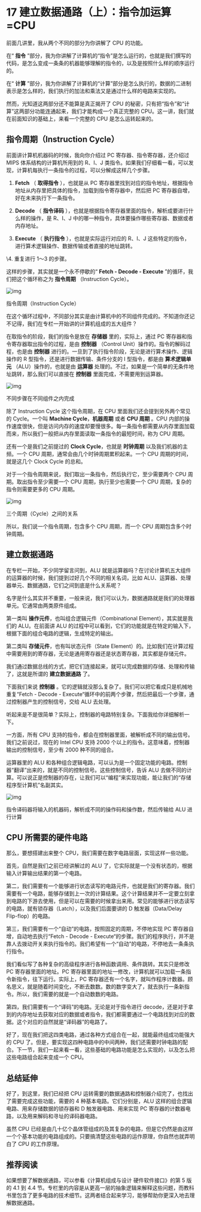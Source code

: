 # 17 建立数据通路（上）：指令加运算=CPU

前面几讲里，我从两个不同的部分为你讲解了 CPU 的功能。

在“ **指令** ”部分，我为你讲解了计算机的“指令”是怎么运行的，也就是我们撰写的代码，是怎么变成一条条的机器能够理解的指令的，以及是按照什么样的顺序运行的。

在“ **计算** ”部分，我为你讲解了计算机的“计算”部分是怎么执行的，数据的二进制表示是怎么样的，我们执行的加法和乘法又是通过什么样的电路来实现的。

然而，光知道这两部分还不能算是真正揭开了 CPU 的秘密，只有把“指令”和“计算”这两部分功能连通起来，我们才能构成一个真正完整的 CPU。这一讲，我们就在前面知识的基础上，来看一个完整的 CPU 是怎么运转起来的。

## 指令周期（Instruction Cycle）

前面讲计算机机器码的时候，我向你介绍过 PC 寄存器、指令寄存器，还介绍过 MIPS 体系结构的计算机所用到的 R、I、J 类指令。如果我们仔细看一看，可以发现，计算机每执行一条指令的过程，可以分解成这样几个步骤。

1. **Fetch** （ **取得指令** ），也就是从 PC 寄存器里找到对应的指令地址，根据指令地址从内存里把具体的指令，加载到指令寄存器中，然后把 PC 寄存器自增，好在未来执行下一条指令。

2. **Decode** （ **指令译码** ），也就是根据指令寄存器里面的指令，解析成要进行什么样的操作，是 R、I、J 中的哪一种指令，具体要操作哪些寄存器、数据或者内存地址。

3. **Execute** （ **执行指令** ），也就是实际运行对应的 R、I、J 这些特定的指令，进行算术逻辑操作、数据传输或者直接的地址跳转。

\\4. 重复进行 1～3 的步骤。

这样的步骤，其实就是一个永不停歇的“ **Fetch - Decode - Execute** ”的循环，我们把这个循环称之为 **指令周期** （Instruction Cycle）。

![img](assets/1840bead02cfbe5d8f70e2f0a7b962a7.jpg)

指令周期（Instruction Cycle）

在这个循环过程中，不同部分其实是由计算机中的不同组件完成的。不知道你还记不记得，我们在专栏一开始讲的计算机组成的五大组件？

在取指令的阶段，我们的指令是放在 **存储器** 里的，实际上，通过 PC 寄存器和指令寄存器取出指令的过程，是由 **控制器** （Control Unit）操作的。指令的解码过程，也是由 **控制器** 进行的。一旦到了执行指令阶段，无论是进行算术操作、逻辑操作的 R 型指令，还是进行数据传输、条件分支的 I 型指令，都是由 **算术逻辑单元** （ALU）操作的，也就是由 **运算器** 处理的。不过，如果是一个简单的无条件地址跳转，那么我们可以直接在 **控制器** 里面完成，不需要用到运算器。

![img](assets/bde3548a4789ba49cab74c8c1ab02a67.jpeg)

不同步骤在不同组件之内完成

除了 Instruction Cycle 这个指令周期，在 CPU 里面我们还会提到另外两个常见的 Cycle。一个叫 **Machine Cycle**，**机器周期** 或者 **CPU 周期** 。CPU 内部的操作速度很快，但是访问内存的速度却要慢很多。每一条指令都需要从内存里面加载而来，所以我们一般把从内存里面读取一条指令的最短时间，称为 CPU 周期。

还有一个是我们之前提过的 **Clock Cycle**，也就是 **时钟周期** 以及我们机器的主频。一个 CPU 周期，通常会由几个时钟周期累积起来。一个 CPU 周期的时间，就是这几个 Clock Cycle 的总和。

对于一个指令周期来说，我们取出一条指令，然后执行它，至少需要两个 CPU 周期。取出指令至少需要一个 CPU 周期，执行至少也需要一个 CPU 周期，复杂的指令则需要更多的 CPU 周期。

![img](assets/1a7d2d6cf7cb78a8f48775268f452e48.jpeg)

三个周期（Cycle）之间的关系

所以，我们说一个指令周期，包含多个 CPU 周期，而一个 CPU 周期包含多个时钟周期。

## 建立数据通路

在专栏一开始，不少同学留言问到，ALU 就是运算器吗？在讨论计算机五大组件的运算器的时候，我们提到过好几个不同的相关名词，比如 ALU、运算器、处理器单元、数据通路，它们之间到底是什么关系呢？

名字是什么其实并不重要，一般来说，我们可以认为，数据通路就是我们的处理器单元。它通常由两类原件组成。

第一类叫 **操作元件**，也叫组合逻辑元件（Combinational Element），其实就是我们的 ALU。在前面讲 ALU 的过程中可以看到，它们的功能就是在特定的输入下，根据下面的组合电路的逻辑，生成特定的输出。

第二类叫 **存储元件**，也有叫状态元件（State Element）的。比如我们在计算过程中需要用到的寄存器，无论是通用寄存器还是状态寄存器，其实都是存储元件。

我们通过数据总线的方式，把它们连接起来，就可以完成数据的存储、处理和传输了，这就是所谓的 **建立数据通路** 了。

下面我们来说 **控制器** 。它的逻辑就没那么复杂了。我们可以把它看成只是机械地重复“Fetch - Decode - Execute“循环中的前两个步骤，然后把最后一个步骤，通过控制器产生的控制信号，交给 ALU 去处理。

听起来是不是很简单？实际上，控制器的电路特别复杂。下面我给你详细解析一下。

一方面，所有 CPU 支持的指令，都会在控制器里面，被解析成不同的输出信号。我们之前说过，现在的 Intel CPU 支持 2000 个以上的指令。这意味着，控制器输出的控制信号，至少有 2000 种不同的组合。

运算器里的 ALU 和各种组合逻辑电路，可以认为是一个固定功能的电路。控制器“翻译”出来的，就是不同的控制信号。这些控制信号，告诉 ALU 去做不同的计算。可以说正是控制器的存在，让我们可以“编程”来实现功能，能让我们的“存储程序型计算机”名副其实。

![img](assets/46087a894b4ac182fab83ac3786cad6f.jpeg)

指令译码器将输入的机器码，解析成不同的操作码和操作数，然后传输给 ALU 进行计算

## CPU 所需要的硬件电路

那么，要想搭建出来整个 CPU，我们需要在数字电路层面，实现这样一些功能。

首先，自然是我们之前已经讲解过的 ALU 了，它实际就是一个没有状态的，根据输入计算输出结果的第一个电路。

第二，我们需要有一个能够进行状态读写的电路元件，也就是我们的寄存器。我们需要有一个电路，能够存储到上一次的计算结果。这个计算结果并不一定要立刻拿到电路的下游去使用，但是可以在需要的时候拿出来用。常见的能够进行状态读写的电路，就有锁存器（Latch），以及我们后面要讲的 D 触发器（Data/Delay Flip-flop）的电路。

第三，我们需要有一个“自动”的电路，按照固定的周期，不停地实现 PC 寄存器自增，自动地去执行“Fetch - Decode - Execute“的步骤。我们的程序执行，并不是靠人去拨动开关来执行指令的。我们希望有一个“自动”的电路，不停地去一条条执行指令。

我们看似写了各种复杂的高级程序进行各种函数调用、条件跳转。其实只是修改 PC 寄存器里面的地址。PC 寄存器里面的地址一修改，计算机就可以加载一条指令新指令，往下运行。实际上，PC 寄存器还有一个名字，就叫作程序计数器。顾名思义，就是随着时间变化，不断去数数。数的数字变大了，就去执行一条新指令。所以，我们需要的就是一个自动数数的电路。

第四，我们需要有一个“译码”的电路。无论是对于指令进行 decode，还是对于拿到的内存地址去获取对应的数据或者指令，我们都需要通过一个电路找到对应的数据。这个对应的自然就是“译码器”的电路了。

好了，现在我们把这四类电路，通过各种方式组合在一起，就能最终组成功能强大的 CPU 了。但是，要实现这四种电路中的中间两种，我们还需要时钟电路的配合。下一节，我们一起来看一看，这些基础的电路功能是怎么实现的，以及怎么把这些电路组合起来变成一个 CPU。

## 总结延伸

好了，到这里，我们已经把 CPU 运转需要的数据通路和控制器介绍完了，也找出了需要完成这些功能，需要的 4 种基本电路。它们分别是，ALU 这样的组合逻辑电路、用来存储数据的锁存器和 D 触发器电路、用来实现 PC 寄存器的计数器电路，以及用来解码和寻址的译码器电路。

虽然 CPU 已经是由几十亿个晶体管组成的及其复杂的电路，但是它仍然是由这样一个个基本功能的电路组成的。只要搞清楚这些电路的运作原理，你自然也就弄明白了 CPU 的工作原理。

## 推荐阅读

如果想要了解数据通路，可以参看《计算机组成与设计 硬件软件接口》的第 5 版的 4.1 到 4.4 节。专栏里的内容是从更高一层的抽象逻辑来解释这些问题，而教科书里包含了更多电路的技术细节。这两者结合起来学习，能够帮助你更深入地去理解数据通路。
